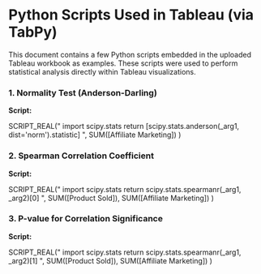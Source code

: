 # Python Scripts Used in Tableau (via TabPy)

This document contains a few Python scripts embedded in the uploaded Tableau workbook as examples. 
These scripts were used to perform statistical analysis directly within Tableau visualizations.

### 1. Normality Test (Anderson-Darling)

**Script:**

SCRIPT_REAL("
import scipy.stats
return [scipy.stats.anderson(_arg1, dist='norm').statistic]
",
SUM([Affiliate Marketing])
)


### 2. Spearman Correlation Coefficient

**Script:**

SCRIPT_REAL("
import scipy.stats
return scipy.stats.spearmanr(_arg1, _arg2)[0]
",
SUM([Product Sold]), SUM([Affiliate Marketing])
)


### 3. P-value for Correlation Significance

**Script:**

SCRIPT_REAL("
import scipy.stats
return scipy.stats.spearmanr(_arg1, _arg2)[1]
",
SUM([Product Sold]), SUM([Affiliate Marketing])
)
